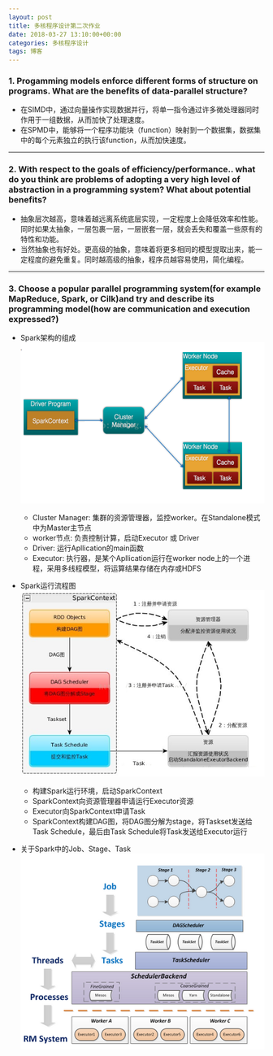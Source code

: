 ```yaml
---
layout: post
title: 多核程序设计第二次作业
date: 2018-03-27 13:10:00+00:00
categories: 多核程序设计
tags: 博客
--- 
```


### 1. Progamming models enforce different forms of structure on programs. What are the benefits of data-parallel structure? 
+ 在SIMD中，通过向量操作实现数据并行，将单一指令通过许多微处理器同时作用于一组数据，从而加快了处理速度。 
+ 在SPMD中，能够将一个程序功能块（function）映射到一个数据集，数据集中的每个元素独立的执行该function，从而加快速度。

---

### 2. With respect to the goals of efficiency/performance.. what do you think are problems of adopting a very high level of abstraction in a programming system? What about potential benefits?
+ 抽象层次越高，意味着越远离系统底层实现，一定程度上会降低效率和性能。同时如果太抽象，一层包裹一层，一层嵌套一层，就会丢失和覆盖一些原有的特性和功能。
+ 当然抽象也有好处。更高级的抽象，意味着将更多相同的模型提取出来，能一定程度的避免重复。同时越高级的抽象，程序员越容易使用，简化编程。

---

### 3. Choose a popular parallel programming system(for example MapReduce, Spark, or Cilk)and try and describe its programming model(how are communication and execution expressed?)
+ Spark架构的组成  
   ![](../assets/多核程序设计作业2.1.png)  
   + Cluster Manager: 集群的资源管理器，监控worker。在Standalone模式中为Master主节点
   + worker节点: 负责控制计算，启动Executor 或 Driver
   + Driver: 运行Apllication的main函数
   + Executor: 执行器，是某个Apllication运行在worker node上的一个进程，采用多线程模型，将运算结果存储在内存或HDFS

+ Spark运行流程图  
   ![](../assets/多核程序设计作业2.2.png)
   + 构建Spark运行环境，启动SparkContext
   + SparkContext向资源管理器申请运行Executor资源
   + Executor向SparkContext申请Task
   + SparkContext构建DAG图，将DAG图分解为stage，将Taskset发送给Task Schedule，最后由Task Schedule将Task发送给Executor运行

+ 关于Spark中的Job、Stage、Task
  ![](../assets/多核程序设计作业2.3.png)